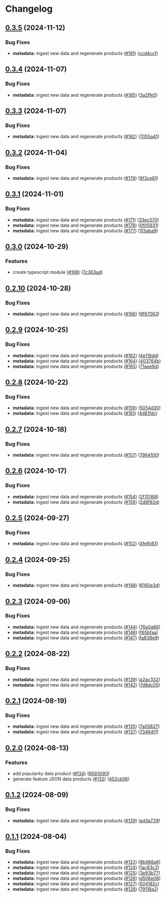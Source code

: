 # Changelog

## [0.3.5](https://github.com/launchdarkly/sdk-meta/compare/api/v0.3.4...api/v0.3.5) (2024-11-12)


### Bug Fixes

* **metadata:** ingest new data and regenerate products ([#191](https://github.com/launchdarkly/sdk-meta/issues/191)) ([ccd4ccf](https://github.com/launchdarkly/sdk-meta/commit/ccd4ccf1c6108e3d0f0d9d0375f671f234d6f6b8))

## [0.3.4](https://github.com/launchdarkly/sdk-meta/compare/api/v0.3.3...api/v0.3.4) (2024-11-07)


### Bug Fixes

* **metadata:** ingest new data and regenerate products ([#185](https://github.com/launchdarkly/sdk-meta/issues/185)) ([3a2ffe5](https://github.com/launchdarkly/sdk-meta/commit/3a2ffe52c28265353560835f9749e6961c031b9f))

## [0.3.3](https://github.com/launchdarkly/sdk-meta/compare/api/v0.3.2...api/v0.3.3) (2024-11-07)


### Bug Fixes

* **metadata:** ingest new data and regenerate products ([#182](https://github.com/launchdarkly/sdk-meta/issues/182)) ([7055a41](https://github.com/launchdarkly/sdk-meta/commit/7055a41e4e29f6104ba38c33e47274d3c943af04))

## [0.3.2](https://github.com/launchdarkly/sdk-meta/compare/api/v0.3.1...api/v0.3.2) (2024-11-04)


### Bug Fixes

* **metadata:** ingest new data and regenerate products ([#179](https://github.com/launchdarkly/sdk-meta/issues/179)) ([9f3ce61](https://github.com/launchdarkly/sdk-meta/commit/9f3ce617f56bed91278da9011a432a5a13db0a08))

## [0.3.1](https://github.com/launchdarkly/sdk-meta/compare/api/v0.3.0...api/v0.3.1) (2024-11-01)


### Bug Fixes

* **metadata:** ingest new data and regenerate products ([#171](https://github.com/launchdarkly/sdk-meta/issues/171)) ([33ec570](https://github.com/launchdarkly/sdk-meta/commit/33ec570d81bf6b7767e35b4d47292443879e4503))
* **metadata:** ingest new data and regenerate products ([#176](https://github.com/launchdarkly/sdk-meta/issues/176)) ([0f05931](https://github.com/launchdarkly/sdk-meta/commit/0f059319e8bf20728f05e5aab63056d3cced9b37))
* **metadata:** ingest new data and regenerate products ([#177](https://github.com/launchdarkly/sdk-meta/issues/177)) ([1f3aba9](https://github.com/launchdarkly/sdk-meta/commit/1f3aba9f7055983acd44ca43e4488fefa6eda295))

## [0.3.0](https://github.com/launchdarkly/sdk-meta/compare/api/v0.2.10...api/v0.3.0) (2024-10-29)


### Features

* create typescript module ([#168](https://github.com/launchdarkly/sdk-meta/issues/168)) ([7c363ad](https://github.com/launchdarkly/sdk-meta/commit/7c363ad56f8698ca04a9e135066010f425e4692c))

## [0.2.10](https://github.com/launchdarkly/sdk-meta/compare/api/v0.2.9...api/v0.2.10) (2024-10-28)


### Bug Fixes

* **metadata:** ingest new data and regenerate products ([#166](https://github.com/launchdarkly/sdk-meta/issues/166)) ([9f67063](https://github.com/launchdarkly/sdk-meta/commit/9f67063764095781e94130a4987ac55d27ead70b))

## [0.2.9](https://github.com/launchdarkly/sdk-meta/compare/api/v0.2.8...api/v0.2.9) (2024-10-25)


### Bug Fixes

* **metadata:** ingest new data and regenerate products ([#162](https://github.com/launchdarkly/sdk-meta/issues/162)) ([4e116dd](https://github.com/launchdarkly/sdk-meta/commit/4e116dd98ec444d9ad30c921c2a834b4dbc5581d))
* **metadata:** ingest new data and regenerate products ([#164](https://github.com/launchdarkly/sdk-meta/issues/164)) ([403764b](https://github.com/launchdarkly/sdk-meta/commit/403764bc17e3b015914495c5d5448a8ab1e76783))
* **metadata:** ingest new data and regenerate products ([#165](https://github.com/launchdarkly/sdk-meta/issues/165)) ([71aee9d](https://github.com/launchdarkly/sdk-meta/commit/71aee9d4dc47885c97836ec2baeffc36365ec8d5))

## [0.2.8](https://github.com/launchdarkly/sdk-meta/compare/api/v0.2.7...api/v0.2.8) (2024-10-22)


### Bug Fixes

* **metadata:** ingest new data and regenerate products ([#159](https://github.com/launchdarkly/sdk-meta/issues/159)) ([5054d30](https://github.com/launchdarkly/sdk-meta/commit/5054d3079f980b957ddfc1ee3b9f92a917e3eafb))
* **metadata:** ingest new data and regenerate products ([#161](https://github.com/launchdarkly/sdk-meta/issues/161)) ([4d81fdc](https://github.com/launchdarkly/sdk-meta/commit/4d81fdc9e1f4ceaa90924e0587a10a82f9111b38))

## [0.2.7](https://github.com/launchdarkly/sdk-meta/compare/api/v0.2.6...api/v0.2.7) (2024-10-18)


### Bug Fixes

* **metadata:** ingest new data and regenerate products ([#157](https://github.com/launchdarkly/sdk-meta/issues/157)) ([7964100](https://github.com/launchdarkly/sdk-meta/commit/79641000e5a93f654cd30f68a3b0461d5befda2d))

## [0.2.6](https://github.com/launchdarkly/sdk-meta/compare/api/v0.2.5...api/v0.2.6) (2024-10-17)


### Bug Fixes

* **metadata:** ingest new data and regenerate products ([#154](https://github.com/launchdarkly/sdk-meta/issues/154)) ([2f70168](https://github.com/launchdarkly/sdk-meta/commit/2f70168cfdf31f7fd1ab51315b58d7d19612ecc2))
* **metadata:** ingest new data and regenerate products ([#156](https://github.com/launchdarkly/sdk-meta/issues/156)) ([2d8f92d](https://github.com/launchdarkly/sdk-meta/commit/2d8f92dce02b756dd4dd9629427b260208b3035b))

## [0.2.5](https://github.com/launchdarkly/sdk-meta/compare/api/v0.2.4...api/v0.2.5) (2024-09-27)


### Bug Fixes

* **metadata:** ingest new data and regenerate products ([#152](https://github.com/launchdarkly/sdk-meta/issues/152)) ([4fefb83](https://github.com/launchdarkly/sdk-meta/commit/4fefb834048459d62e0ca50ff0378846eeedebba))

## [0.2.4](https://github.com/launchdarkly/sdk-meta/compare/api/v0.2.3...api/v0.2.4) (2024-09-25)


### Bug Fixes

* **metadata:** ingest new data and regenerate products ([#148](https://github.com/launchdarkly/sdk-meta/issues/148)) ([6160e3d](https://github.com/launchdarkly/sdk-meta/commit/6160e3deb673c026e912b5bbb39ca3b65645b9b9))

## [0.2.3](https://github.com/launchdarkly/sdk-meta/compare/api/v0.2.2...api/v0.2.3) (2024-09-06)


### Bug Fixes

* **metadata:** ingest new data and regenerate products ([#144](https://github.com/launchdarkly/sdk-meta/issues/144)) ([76a0a86](https://github.com/launchdarkly/sdk-meta/commit/76a0a86d8832be9b11842bf7013f6ebf31774919))
* **metadata:** ingest new data and regenerate products ([#146](https://github.com/launchdarkly/sdk-meta/issues/146)) ([f65bfaa](https://github.com/launchdarkly/sdk-meta/commit/f65bfaa1aefe79efc30a3e5e1aad63e5eb184a9c))
* **metadata:** ingest new data and regenerate products ([#147](https://github.com/launchdarkly/sdk-meta/issues/147)) ([fa838e9](https://github.com/launchdarkly/sdk-meta/commit/fa838e9040b0eb5d57bb3b1bb6a8fe20d47d0ecf))

## [0.2.2](https://github.com/launchdarkly/sdk-meta/compare/api/v0.2.1...api/v0.2.2) (2024-08-22)


### Bug Fixes

* **metadata:** ingest new data and regenerate products ([#139](https://github.com/launchdarkly/sdk-meta/issues/139)) ([a2ac332](https://github.com/launchdarkly/sdk-meta/commit/a2ac332a4cb694717ee4c04214c71192bcd673de))
* **metadata:** ingest new data and regenerate products ([#142](https://github.com/launchdarkly/sdk-meta/issues/142)) ([7d8dc05](https://github.com/launchdarkly/sdk-meta/commit/7d8dc05746d2ed078be3ea647b327050f3886b8b))

## [0.2.1](https://github.com/launchdarkly/sdk-meta/compare/api/v0.2.0...api/v0.2.1) (2024-08-19)


### Bug Fixes

* **metadata:** ingest new data and regenerate products ([#135](https://github.com/launchdarkly/sdk-meta/issues/135)) ([7a05827](https://github.com/launchdarkly/sdk-meta/commit/7a058275382d45185b6fc09b14038d843d3e1472))
* **metadata:** ingest new data and regenerate products ([#137](https://github.com/launchdarkly/sdk-meta/issues/137)) ([73464f1](https://github.com/launchdarkly/sdk-meta/commit/73464f1b5bc53a69c5704e2765fdb61432b3a6a5))

## [0.2.0](https://github.com/launchdarkly/sdk-meta/compare/api/v0.1.2...api/v0.2.0) (2024-08-13)


### Features

* add popularity data product ([#134](https://github.com/launchdarkly/sdk-meta/issues/134)) ([9593093](https://github.com/launchdarkly/sdk-meta/commit/95930937fda38380260a695063cb0a28f7b39f38))
* generate feature JSON data products ([#132](https://github.com/launchdarkly/sdk-meta/issues/132)) ([452cb06](https://github.com/launchdarkly/sdk-meta/commit/452cb06d307eaf6e0b9887ae4120edefdae5a0b5))

## [0.1.2](https://github.com/launchdarkly/sdk-meta/compare/api/v0.1.1...api/v0.1.2) (2024-08-09)


### Bug Fixes

* **metadata:** ingest new data and regenerate products ([#129](https://github.com/launchdarkly/sdk-meta/issues/129)) ([ad3a729](https://github.com/launchdarkly/sdk-meta/commit/ad3a729bbe97e023a6515e85e18f6ae6e1dd7734))

## [0.1.1](https://github.com/launchdarkly/sdk-meta/compare/api/v0.1.0...api/v0.1.1) (2024-08-04)


### Bug Fixes

* **metadata:** ingest new data and regenerate products ([#122](https://github.com/launchdarkly/sdk-meta/issues/122)) ([9b988a6](https://github.com/launchdarkly/sdk-meta/commit/9b988a6c27a19352985eaf9ce00dc66a610f7a97))
* **metadata:** ingest new data and regenerate products ([#124](https://github.com/launchdarkly/sdk-meta/issues/124)) ([1ac83c2](https://github.com/launchdarkly/sdk-meta/commit/1ac83c211a0e039e5c1cb60ed093018877346bcf))
* **metadata:** ingest new data and regenerate products ([#125](https://github.com/launchdarkly/sdk-meta/issues/125)) ([3e93b77](https://github.com/launchdarkly/sdk-meta/commit/3e93b77b22d9ffbfc74cf62e9e5609e9e3818529))
* **metadata:** ingest new data and regenerate products ([#126](https://github.com/launchdarkly/sdk-meta/issues/126)) ([d506e06](https://github.com/launchdarkly/sdk-meta/commit/d506e06c82b3e60a9c90962b34f6e738fda94344))
* **metadata:** ingest new data and regenerate products ([#127](https://github.com/launchdarkly/sdk-meta/issues/127)) ([504182c](https://github.com/launchdarkly/sdk-meta/commit/504182c89bde3c95e8dd109969abc20142facf2b))
* **metadata:** ingest new data and regenerate products ([#128](https://github.com/launchdarkly/sdk-meta/issues/128)) ([79118a2](https://github.com/launchdarkly/sdk-meta/commit/79118a29728e4ec3ed9d711ecfff910dfd0f3cf6))
